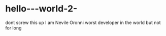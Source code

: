 # hello---world-2-
dont screw this up
 I am Nevile Oronni worst developer in the world but not for long
